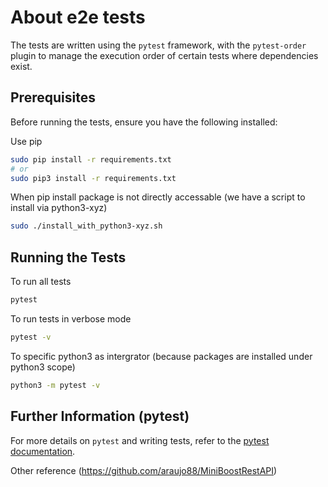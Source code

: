 # About e2e tests

The tests are written using the `pytest` framework, with the `pytest-order` plugin to manage the execution order of certain tests where dependencies exist.

## Prerequisites

Before running the tests, ensure you have the following installed:

Use pip
```sh
sudo pip install -r requirements.txt
# or
sudo pip3 install -r requirements.txt
```

When pip install package is not directly accessable (we have a script to install via python3-xyz)
```sh
sudo ./install_with_python3-xyz.sh
```

## Running the Tests

To run all tests
```sh
pytest
```

To run tests in verbose mode
```sh
pytest -v
```

To specific python3 as intergrator (because packages are installed under python3 scope)
```sh
python3 -m pytest -v
```

## Further Information (pytest)

For more details on `pytest` and writing tests, refer to the [pytest documentation](https://docs.pytest.org/en/latest/).

Other reference (https://github.com/araujo88/MiniBoostRestAPI)

